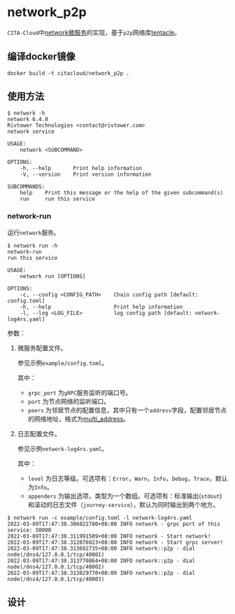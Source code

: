 # network_p2p

`CITA-Cloud`中[network微服务](https://github.com/cita-cloud/cita_cloud_proto/blob/master/protos/network.proto)的实现，基于`p2p`网络库[tentacle](https://github.com/nervosnetwork/tentacle)。

## 编译docker镜像
```
docker build -t citacloud/network_p2p .
```

## 使用方法

```
$ network -h
network 6.4.0
Rivtower Technologies <contact@rivtower.com>
network service

USAGE:
    network <SUBCOMMAND>

OPTIONS:
    -h, --help       Print help information
    -V, --version    Print version information

SUBCOMMANDS:
    help    Print this message or the help of the given subcommand(s)
    run     run this service
```

### network-run

运行`network`服务。

```
$ network run -h
network-run 
run this service

USAGE:
    network run [OPTIONS]

OPTIONS:
    -c, --config <CONFIG_PATH>    Chain config path [default: config.toml]
    -h, --help                    Print help information
    -l, --log <LOG_FILE>          log config path [default: network-log4rs.yaml]
```

参数：
1. 微服务配置文件。

    参见示例`example/config.toml`。

    其中：
    * `grpc_port` 为`gRPC`服务监听的端口号。
    * `port` 为节点网络的监听端口。
    * `peers` 为邻居节点的配置信息，其中只有一个`address`字段，配置邻居节点的网络地址，格式为[multi_address](https://multiformats.io/multiaddr/)。
2. 日志配置文件。

    参见示例`network-log4rs.yaml`。

    其中：

    * `level` 为日志等级。可选项有：`Error`，`Warn`，`Info`，`Debug`，`Trace`，默认为`Info`。
    * `appenders` 为输出选项，类型为一个数组。可选项有：标准输出(`stdout`)和滚动的日志文件（`journey-service`），默认为同时输出到两个地方。

```
$ network run -c example/config.toml -l network-log4rs.yaml 
2022-03-09T17:47:38.306022780+08:00 INFO network - grpc port of this service: 50000
2022-03-09T17:47:38.311991589+08:00 INFO network - Start network!
2022-03-09T17:47:38.312076023+08:00 INFO network - Start grpc server!
2022-03-09T17:47:38.313692735+08:00 INFO network::p2p - dial node(/dns4/127.0.0.1/tcp/40001)
2022-03-09T17:47:38.313770864+08:00 INFO network::p2p - dial node(/dns4/127.0.0.1/tcp/40002)
2022-03-09T17:47:38.313829770+08:00 INFO network::p2p - dial node(/dns4/127.0.0.1/tcp/40003)
```

## 设计


